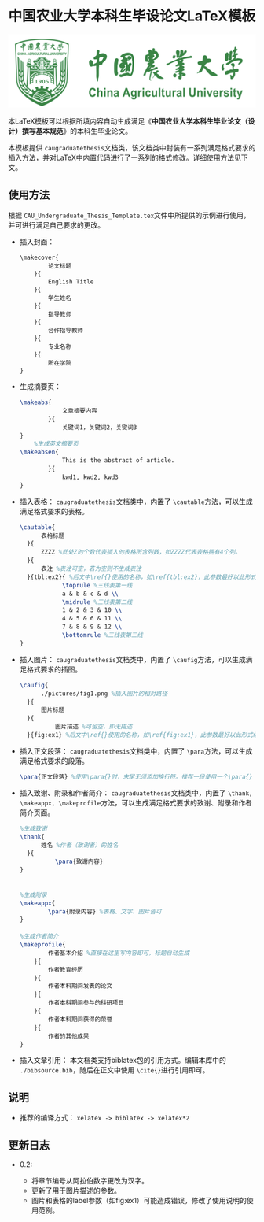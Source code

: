 # 中国农业大学本科生毕设论文LaTeX模板

![](https://github.com/Wubeizhongxinghua/CAU-Undergraduate-Thesis-Template/blob/main/pictures/CAU.png)

本LaTeX模板可以根据所填内容自动生成满足《**中国农业大学本科生毕业论文（设计）撰写基本规范**》的本科生毕业论文。

本模板提供 `caugraduatethesis`文档类，该文档类中封装有一系列满足格式要求的插入方法，并对LaTeX中内置代码进行了一系列的格式修改。详细使用方法见下文。

## 使用方法

根据 `CAU_Undergraduate_Thesis_Template.tex`文件中所提供的示例进行使用，并可进行满足自己要求的更改。

+ 插入封面：

  ```TeX
  \makecover{
          论文标题
      }{
          English Title
      }{
          学生姓名
      }{
          指导教师
      }{
          合作指导教师
      }{
          专业名称
      }{
          所在学院
  }
  ```
+ 生成摘要页：

  ```tex
  \makeabs{
              文章摘要内容
          }{
              关键词1，关键词2，关键词3
  }
      %生成英文摘要页
  \makeabsen{
              This is the abstract of article.
          }{
              kwd1, kwd2, kwd3
  }
  ```
+ 插入表格：
  `caugraduatethesis`文档类中，内置了 `\cautable`方法，可以生成满足格式要求的表格。

  ```tex
  \cautable{
  		表格标题
  	}{
  		ZZZZ %此处Z的个数代表插入的表格所含列数，如ZZZZ代表表格拥有4个列。
  	}{
  		表注 %表注可空，若为空则不生成表注
  	}{tbl:ex2}{ %后文中\ref{}使用的名称，如\ref{tbl:ex2}，此参数最好以此形式编写，不推荐换行、缩进等，可能造成错误    %以下插入表格具体内容
              \toprule %三线表第一线
              a & b & c & d \\
              \midrule %三线表第二线
              1 & 2 & 3 & 10 \\
              4 & 5 & 6 & 11 \\
              7 & 8 & 9 & 12 \\
              \bottomrule %三线表第三线
  }
  ```
+ 插入图片：
  `caugraduatethesis`文档类中，内置了 `\caufig`方法，可以生成满足格式要求的插图。

  ```tex
  \caufig{
  		./pictures/fig1.png %插入图片的相对路径
  	}{
  		图片标题
  	}{
    		图片描述 %可留空，即无描述
   	}{fig:ex1} %后文中\ref{}使用的名称，如\ref{fig:ex1}，此参数最好以此形式编写，不推荐换行、缩进等，可能造成错误。
  ```
+ 插入正文段落：
  `caugraduatethesis`文档类中，内置了 `\para`方法，可以生成满足格式要求的段落。

  ```tex
  \para{正文段落} %使用\para{}时，末尾无须添加换行符。推荐一段使用一个\para{}
  ```
+ 插入致谢、附录和作者简介：
  `caugraduatethesis`文档类中，内置了 `\thank, \makeappx, \makeprofile`方法，可以生成满足格式要求的致谢、附录和作者简介页面。

  ```tex
  %生成致谢
  \thank{
  		姓名 %作者（致谢者）的姓名
  	}{
          	\para{致谢内容}
  }


  %生成附录
  \makeappx{
          \para{附录内容} %表格、文字、图片皆可
  }

  %生成作者简介
  \makeprofile{
          作者基本介绍 %直接在这里写内容即可，标题自动生成
      }{
          作者教育经历
      }{
          作者本科期间发表的论文
      }{
          作者本科期间参与的科研项目
      }{
          作者本科期间获得的荣誉
      }{
          作者的其他成果
  }
  ```
+ 插入文章引用：
  本文档类支持biblatex包的引用方式。编辑本库中的 `./bibsource.bib`，随后在正文中使用 `\cite{}`进行引用即可。

## 说明

+ 推荐的编译方式：
  `xelatex -> biblatex -> xelatex*2`

## 更新日志

+ 0.2:

  + 将章节编号从阿拉伯数字更改为汉字。
  + 更新了用于图片描述的参数。
  + 图片和表格的label参数（如fig:ex1）可能造成错误，修改了使用说明的使用范例。
